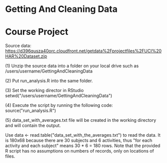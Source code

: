 # Getting And Cleaning Data
# Course Project

Source data: https://d396qusza40orc.cloudfront.net/getdata%2Fprojectfiles%2FUCI%20HAR%20Dataset.zip

(1) Unzip the source data into a folder on your local drive such as /users/username/GettingAndCleaningData

(2) Put run_analysis.R into the same folder.

(3) Set the working director in RStudio setwd("/users/username/GettingAndCleaningData")

(4) Execute the script by running the following code: source("run_analysis.R")

(5) data_set_with_averages.txt file will be created in the working directory and will contain the output.

Use data <- read.table("data_set_with_the_averages.txt") to read the data. It is 180x68 because there are 30 subjects and 6 activities, thus "for each activity and each subject" means 30 * 6 = 180 rows. Note that the provided R script has no assumptions on numbers of records, only on locations of files.

